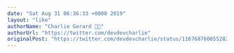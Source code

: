 ```yaml
---
date: "Sat Aug 31 06:36:33 +0000 2019"
layout: "like"
authorName: "Charlie Gerard 🏳️‍🌈"
authorUrl: "https://twitter.com/devdevcharlie"
originalPost: "https://twitter.com/devdevcharlie/status/1167687600552828928"
---
```

